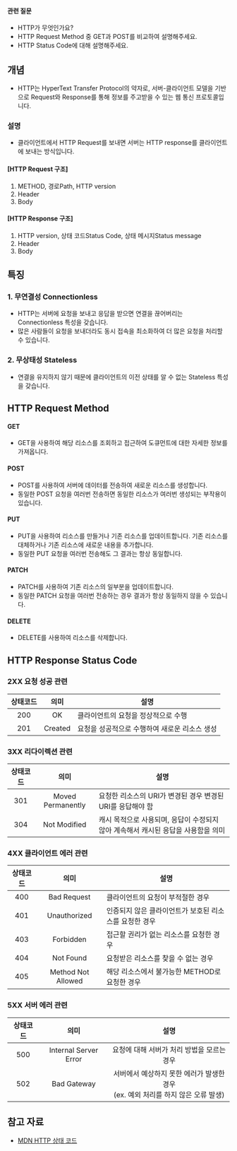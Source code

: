 #### 관련 질문
- HTTP가 무엇인가요?
- HTTP Request Method 중 GET과 POST를 비교하여 설명해주세요.
- HTTP Status Code에 대해 설명해주세요.

## 개념
- HTTP는 HyperText Transfer Protocol의 약자로, 서버-클라이언트 모델을 기반으로 Request와 Response를 통해 정보를 주고받을 수 있는 웹 통신 프로토콜입니다.
### 설명
- 클라이언트에서 HTTP Request를 보내면 서버는 HTTP response를 클라이언트에 보내는 방식입니다.
#### [HTTP Request 구조]
1. METHOD, 경로Path, HTTP version
2. Header
3. Body
#### [HTTP Response 구조]
1. HTTP version, 상태 코드Status Code, 상태 메시지Status message
2. Header
3. Body

## 특징
### 1. 무연결성 Connectionless
- HTTP는 서버에 요청을 보내고 응답을 받으면 연결을 끊어버리는 Connectionless 특성을 갖습니다.
- 많은 사람들이 요청을 보내더라도 동시 접속을 최소화하여 더 많은 요청을 처리할 수 있습니다.
### 2. 무상태성 Stateless
- 연결을 유지하지 않기 때문에 클라이언트의 이전 상태를 알 수 없는 Stateless 특성을 갖습니다.

## HTTP Request Method
#### GET
- GET을 사용하여 해당 리소스를 조회하고 접근하여 도큐먼트에 대한 자세한 정보를 가져옵니다.
#### POST
- POST를 사용하여 서버에 데이터를 전송하여 새로운 리소스를 생성합니다.
- 동일한 POST 요청을 여러번 전송하면 동일한 리소스가 여러번 생성되는 부작용이 있습니다.
#### PUT
- PUT을 사용하여 리소스를 만들거나 기존 리소스를 업데이트합니다. 기존 리소스를 대체하거나 기존 리소스에 새로운 내용을 추가합니다.
- 동일한 PUT 요청을 여러번 전송해도 그 결과는 항상 동일합니다.
#### PATCH
- PATCH를 사용하여 기존 리소스의 일부분을 업데이트합니다.
- 동일한 PATCH 요청을 여러번 전송하는 경우 결과가 항상 동일하지 않을 수 있습니다.
#### DELETE
- DELETE를 사용하여 리소스를 삭제합니다.

## HTTP Response Status Code

### 2XX 요청 성공 관련
|상태코드|의미|설명|
|:-:|:-:|-|
|200| OK|클라이언트의 요청을 정상적으로 수행|
|201| Created|요청을 성공적으로 수행하여 새로운 리소스 생성|

### 3XX 리다이렉션 관련
|상태코드|의미|설명|
|:-:|:-:|-|
|301|Moved Permanently|요청한 리소스의 URI가 변경된 경우 변경된 URI를 응답해야 함|
|304|Not Modified|캐시 목적으로 사용되며, 응답이 수정되지 않아 계속해서 캐시된 응답을 사용함을 의미|

### 4XX 클라이언트 에러 관련
|상태코드|의미|설명|
|:-:|:-:|-|
|400|Bad Request|클라이언트의 요청이 부적절한 경우|
|401|Unauthorized|인증되지 않은 클라이언트가 보호된 리소스를 요청한 경우|
|403|Forbidden|접근할 권리가 없는 리소스를 요청한 경우|
|404|Not Found|요청받은 리소스를 찾을 수 없는 경우|
|405|Method Not Allowed|해당 리소스에서 불가능한 METHOD로 요청한 경우|

### 5XX 서버 에러 관련
|상태코드|의미|설명|
|:-:|:-:|:-:|
|500|Internal Server Error|요청에 대해 서버가 처리 방법을 모르는 경우|
|502|Bad Gateway|서버에서 예상하지 못한 에러가 발생한 경우 <br /> (ex. 예외 처리를 하지 않은 오류 발생)|

## 참고 자료
- [MDN HTTP 상태 코드](https://developer.mozilla.org/ko/docs/Web/HTTP/Status)